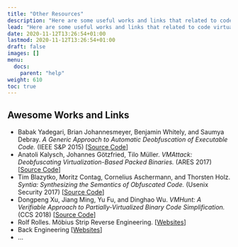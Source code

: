 ```yaml
---
title: "Other Resources"
description: "Here are some useful works and links that related to code virtualization."
lead: "Here are some useful works and links that related to code virtualization."
date: 2020-11-12T13:26:54+01:00
lastmod: 2020-11-12T13:26:54+01:00
draft: false
images: []
menu:
  docs:
    parent: "help"
weight: 610
toc: true
---
```


<!-- {{< alert icon="💡" text="Learn more about <a href=\"https://docs.npmjs.com/about-semantic-versioning\">semantic versioning</a> and <a href=\"https://docs.npmjs.com/cli/v6/using-npm/semver#advanced-range-syntax\">advanced range syntax</a>." />}} -->

## Awesome Works and Links

* Babak Yadegari, Brian Johannesmeyer, Benjamin Whitely, and Saumya Debray. *A Generic Approach to Automatic Deobfuscation of Executable Code.* (IEEE S&P 2015) [[Source Code](https://www2.cs.arizona.edu/projects/lynx-project/Source/)]
* Anatoli Kalysch, Johannes Götzfried, Tilo Müller. *VMAttack: Deobfuscating Virtualization-Based Packed Binaries.* (ARES 2017) [[Source Code](https://github.com/anatolikalysch/VMAttack)]
* Tim Blazytko, Moritz Contag, Cornelius Aschermann, and Thorsten Holz. *Syntia: Synthesizing the Semantics of Obfuscated Code.* (Usenix Security 2017) [[Source Code](https://github.com/RUB-SysSec/syntia)]
* Dongpeng Xu,  Jiang Ming, Yu Fu, and Dinghao Wu. *VMHunt: A Verifiable Approach to Partially-Virtualized Binary Code Simplification.* (CCS 2018)  [[Source Code](https://github.com/s3team/VMHunt)]
* Rolf Rolles. Möbius Strip Reverse Engineering. [[Websites](https://www.msreverseengineering.com/research)]
* Back Engineering [[Websites](https://back.engineering/)]
* ...

<!-- ## Update packages

The [`npm update`](https://docs.npmjs.com/cli/v7/commands/npm-update) command will update all the packages listed to the latest version (specified by the tag config), respecting semver:

```bash
npm update [<pkg>...]
``` -->
